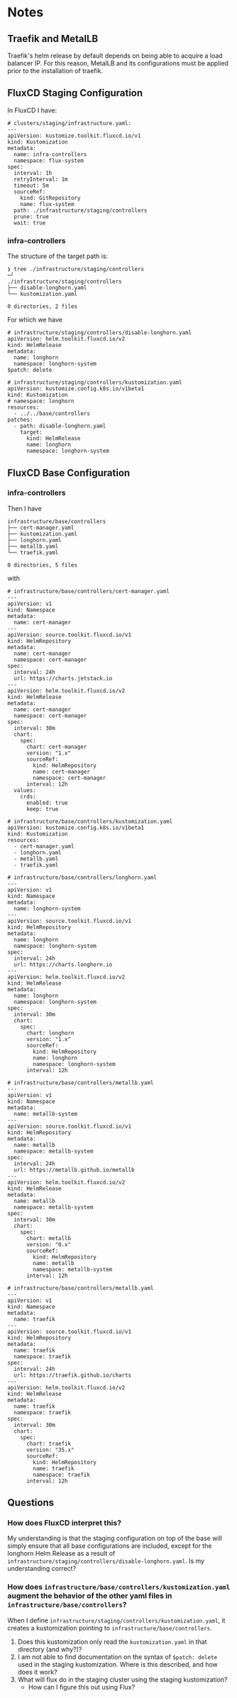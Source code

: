 # Notes

## Traefik and MetalLB
Traefik's helm release by default depends on being able to acquire a load balancer IP. For this reason, MetalLB and its configurations must be applied prior to the installation of traefik.

## FluxCD Staging Configuration

In FluxCD I have:

```
# clusters/staging/infrastructure.yaml:
---
apiVersion: kustomize.toolkit.fluxcd.io/v1
kind: Kustomization
metadata:
  name: infra-controllers
  namespace: flux-system
spec:
  interval: 1h
  retryInterval: 1m
  timeout: 5m
  sourceRef:
    kind: GitRepository
    name: flux-system
  path: ./infrastructure/staging/controllers
  prune: true
  wait: true
```

### infra-controllers

The structure of the target path is:

```
❯ tree ./infrastructure/staging/controllers                                                                                                         ─╯
./infrastructure/staging/controllers
├── disable-longhorn.yaml
└── kustomization.yaml

0 directories, 2 files
```

For which we have

```
# infrastructure/staging/controllers/disable-longhorn.yaml
apiVersion: helm.toolkit.fluxcd.io/v2
kind: HelmRelease
metadata:
  name: longhorn
  namespace: longhorn-system
$patch: delete
```

```
# infrastructure/staging/controllers/kustomization.yaml
apiVersion: kustomize.config.k8s.io/v1beta1
kind: Kustomization
# namespace: longhorn
resources: 
  - ../../base/controllers
patches:
  - path: disable-longhorn.yaml
    target:
      kind: HelmRelease
      name: longhorn
      namespace: longhorn-system
```

## FluxCD Base Configuration

### infra-controllers

Then I have

```
infrastructure/base/controllers
├── cert-manager.yaml
├── kustomization.yaml
├── longhorn.yaml
├── metallb.yaml
└── traefik.yaml

0 directories, 5 files
```

with

```
# infrastructure/base/controllers/cert-manager.yaml
---
apiVersion: v1
kind: Namespace
metadata:
  name: cert-manager
---
apiVersion: source.toolkit.fluxcd.io/v1
kind: HelmRepository
metadata:
  name: cert-manager
  namespace: cert-manager
spec:
  interval: 24h
  url: https://charts.jetstack.io
---
apiVersion: helm.toolkit.fluxcd.io/v2
kind: HelmRelease
metadata:
  name: cert-manager
  namespace: cert-manager
spec:
  interval: 30m
  chart:
    spec:
      chart: cert-manager
      version: "1.x"
      sourceRef:
        kind: HelmRepository
        name: cert-manager
        namespace: cert-manager
      interval: 12h
  values:
    crds:
      enabled: true
      keep: true
```

```
# infrastructure/base/controllers/kustomization.yaml
apiVersion: kustomize.config.k8s.io/v1beta1
kind: Kustomization
resources:
  - cert-manager.yaml
  - longhorn.yaml
  - metallb.yaml
  - traefik.yaml
```

```
# infrastructure/base/controllers/longhorn.yaml
---
apiVersion: v1
kind: Namespace
metadata:
  name: longhorn-system
---
apiVersion: source.toolkit.fluxcd.io/v1
kind: HelmRepository
metadata:
  name: longhorn
  namespace: longhorn-system
spec:
  interval: 24h
  url: https://charts.longhorn.io
---
apiVersion: helm.toolkit.fluxcd.io/v2
kind: HelmRelease
metadata:
  name: longhorn
  namespace: longhorn-system
spec:
  interval: 30m
  chart:
    spec:
      chart: longhorn
      version: "1.x"
      sourceRef:
        kind: HelmRepository
        name: longhorn
        namespace: longhorn-system
      interval: 12h
```

```
# infrastructure/base/controllers/metallb.yaml
---
apiVersion: v1
kind: Namespace
metadata:
  name: metallb-system
---
apiVersion: source.toolkit.fluxcd.io/v1
kind: HelmRepository
metadata:
  name: metallb
  namespace: metallb-system
spec:
  interval: 24h
  url: https://metallb.github.io/metallb
---
apiVersion: helm.toolkit.fluxcd.io/v2
kind: HelmRelease
metadata:
  name: metallb
  namespace: metallb-system
spec:
  interval: 30m
  chart:
    spec:
      chart: metallb
      version: "0.x"
      sourceRef:
        kind: HelmRepository
        name: metallb
        namespace: metallb-system
      interval: 12h
```

```
# infrastructure/base/controllers/metallb.yaml
---
apiVersion: v1
kind: Namespace
metadata:
  name: traefik
---
apiVersion: source.toolkit.fluxcd.io/v1
kind: HelmRepository
metadata:
  name: traefik
  namespace: traefik
spec:
  interval: 24h
  url: https://traefik.github.io/charts
---
apiVersion: helm.toolkit.fluxcd.io/v2
kind: HelmRelease
metadata:
  name: traefik
  namespace: traefik
spec:
  interval: 30m
  chart:
    spec:
      chart: traefik
      version: "35.x"
      sourceRef:
        kind: HelmRepository
        name: traefik
        namespace: traefik
      interval: 12h
```

## Questions

### How does FluxCD interpret this?

My understanding is that the staging configuration on top of the base will simply ensure that all base configurations are included, except for the longhorn Helm Release as a result of `infrastructure/staging/controllers/disable-longhorn.yaml`. Is my understanding correct?

### How does `infrastructure/base/controllers/kustomization.yaml` augment the behavior of the other yaml files in `infrastructure/base/controllers`? 
When I define `infrastructure/staging/controllers/kustomization.yaml`, it creates a kustomization pointing to `infrastructure/base/controllers`. 
1. Does this kustomization only read the `kustomization.yaml` in that directory (and why?)?
2. I am not able to find documentation on the syntax of `$patch: delete` used in the staging kustomization. Where is this described, and how does it work?
3. What will flux do in the staging cluster using the staging kustomization? 
    - How can I figure this out using Flux?